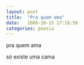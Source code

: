 ```yaml
---
layout: post
title:  "Pra quem ama"
date:   2008-10-15 17:16:50
categories: poesia
---
```


pra quem ama

só existe uma cama